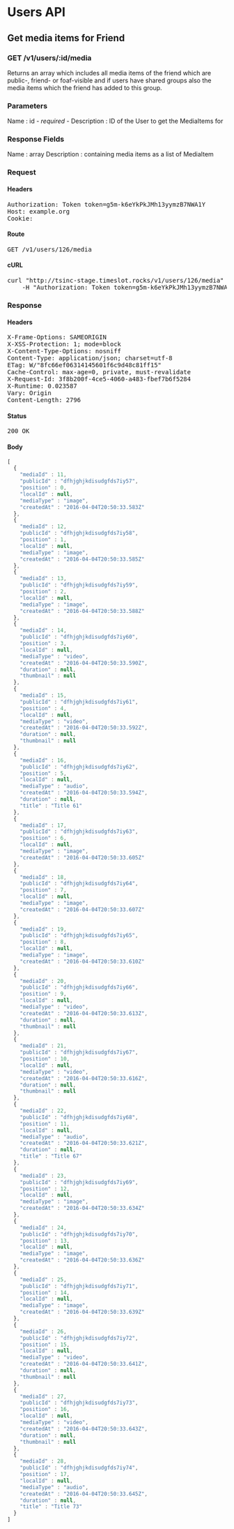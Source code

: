 # Users API

## Get media items for Friend

### GET /v1/users/:id/media

Returns an array which includes all media items of the friend which are public-, friend- or foaf-visible and if users have shared groups also the media items which the friend has added to this group.

### Parameters

Name : id *- required -*
Description : ID of the User to get the MediaItems for


### Response Fields

Name : array
Description : containing media items as a list of MediaItem

### Request

#### Headers

<pre>Authorization: Token token=g5m-k6eYkPkJMh13yymzB7NWA1Y
Host: example.org
Cookie: </pre>

#### Route

<pre>GET /v1/users/126/media</pre>

#### cURL

<pre class="request">curl &quot;http://tsinc-stage.timeslot.rocks/v1/users/126/media&quot; -X GET \
	-H &quot;Authorization: Token token=g5m-k6eYkPkJMh13yymzB7NWA1Y&quot;</pre>

### Response

#### Headers

<pre>X-Frame-Options: SAMEORIGIN
X-XSS-Protection: 1; mode=block
X-Content-Type-Options: nosniff
Content-Type: application/json; charset=utf-8
ETag: W/&quot;8fc66ef06314145601f6c9d48c81ff15&quot;
Cache-Control: max-age=0, private, must-revalidate
X-Request-Id: 3f8b200f-4ce5-4060-a483-fbef7b6f5284
X-Runtime: 0.023587
Vary: Origin
Content-Length: 2796</pre>

#### Status

<pre>200 OK</pre>

#### Body

```javascript
[
  {
    "mediaId" : 11,
    "publicId" : "dfhjghjkdisudgfds7iy57",
    "position" : 0,
    "localId" : null,
    "mediaType" : "image",
    "createdAt" : "2016-04-04T20:50:33.583Z"
  },
  {
    "mediaId" : 12,
    "publicId" : "dfhjghjkdisudgfds7iy58",
    "position" : 1,
    "localId" : null,
    "mediaType" : "image",
    "createdAt" : "2016-04-04T20:50:33.585Z"
  },
  {
    "mediaId" : 13,
    "publicId" : "dfhjghjkdisudgfds7iy59",
    "position" : 2,
    "localId" : null,
    "mediaType" : "image",
    "createdAt" : "2016-04-04T20:50:33.588Z"
  },
  {
    "mediaId" : 14,
    "publicId" : "dfhjghjkdisudgfds7iy60",
    "position" : 3,
    "localId" : null,
    "mediaType" : "video",
    "createdAt" : "2016-04-04T20:50:33.590Z",
    "duration" : null,
    "thumbnail" : null
  },
  {
    "mediaId" : 15,
    "publicId" : "dfhjghjkdisudgfds7iy61",
    "position" : 4,
    "localId" : null,
    "mediaType" : "video",
    "createdAt" : "2016-04-04T20:50:33.592Z",
    "duration" : null,
    "thumbnail" : null
  },
  {
    "mediaId" : 16,
    "publicId" : "dfhjghjkdisudgfds7iy62",
    "position" : 5,
    "localId" : null,
    "mediaType" : "audio",
    "createdAt" : "2016-04-04T20:50:33.594Z",
    "duration" : null,
    "title" : "Title 61"
  },
  {
    "mediaId" : 17,
    "publicId" : "dfhjghjkdisudgfds7iy63",
    "position" : 6,
    "localId" : null,
    "mediaType" : "image",
    "createdAt" : "2016-04-04T20:50:33.605Z"
  },
  {
    "mediaId" : 18,
    "publicId" : "dfhjghjkdisudgfds7iy64",
    "position" : 7,
    "localId" : null,
    "mediaType" : "image",
    "createdAt" : "2016-04-04T20:50:33.607Z"
  },
  {
    "mediaId" : 19,
    "publicId" : "dfhjghjkdisudgfds7iy65",
    "position" : 8,
    "localId" : null,
    "mediaType" : "image",
    "createdAt" : "2016-04-04T20:50:33.610Z"
  },
  {
    "mediaId" : 20,
    "publicId" : "dfhjghjkdisudgfds7iy66",
    "position" : 9,
    "localId" : null,
    "mediaType" : "video",
    "createdAt" : "2016-04-04T20:50:33.613Z",
    "duration" : null,
    "thumbnail" : null
  },
  {
    "mediaId" : 21,
    "publicId" : "dfhjghjkdisudgfds7iy67",
    "position" : 10,
    "localId" : null,
    "mediaType" : "video",
    "createdAt" : "2016-04-04T20:50:33.616Z",
    "duration" : null,
    "thumbnail" : null
  },
  {
    "mediaId" : 22,
    "publicId" : "dfhjghjkdisudgfds7iy68",
    "position" : 11,
    "localId" : null,
    "mediaType" : "audio",
    "createdAt" : "2016-04-04T20:50:33.621Z",
    "duration" : null,
    "title" : "Title 67"
  },
  {
    "mediaId" : 23,
    "publicId" : "dfhjghjkdisudgfds7iy69",
    "position" : 12,
    "localId" : null,
    "mediaType" : "image",
    "createdAt" : "2016-04-04T20:50:33.634Z"
  },
  {
    "mediaId" : 24,
    "publicId" : "dfhjghjkdisudgfds7iy70",
    "position" : 13,
    "localId" : null,
    "mediaType" : "image",
    "createdAt" : "2016-04-04T20:50:33.636Z"
  },
  {
    "mediaId" : 25,
    "publicId" : "dfhjghjkdisudgfds7iy71",
    "position" : 14,
    "localId" : null,
    "mediaType" : "image",
    "createdAt" : "2016-04-04T20:50:33.639Z"
  },
  {
    "mediaId" : 26,
    "publicId" : "dfhjghjkdisudgfds7iy72",
    "position" : 15,
    "localId" : null,
    "mediaType" : "video",
    "createdAt" : "2016-04-04T20:50:33.641Z",
    "duration" : null,
    "thumbnail" : null
  },
  {
    "mediaId" : 27,
    "publicId" : "dfhjghjkdisudgfds7iy73",
    "position" : 16,
    "localId" : null,
    "mediaType" : "video",
    "createdAt" : "2016-04-04T20:50:33.643Z",
    "duration" : null,
    "thumbnail" : null
  },
  {
    "mediaId" : 28,
    "publicId" : "dfhjghjkdisudgfds7iy74",
    "position" : 17,
    "localId" : null,
    "mediaType" : "audio",
    "createdAt" : "2016-04-04T20:50:33.645Z",
    "duration" : null,
    "title" : "Title 73"
  }
]
```
